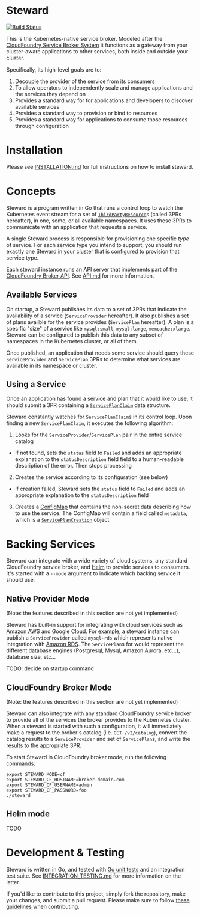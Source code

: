 # Steward

[![Build Status](https://travis-ci.com/deis/steward.svg?token=UQsxfwHAz3NPyVqxkrrp&branch=master)](https://travis-ci.com/deis/steward)

This is the Kubernetes-native service broker. Modeled after the [CloudFoundry Service Broker System][cfbroker]
it functions as a gateway from your cluster-aware applications to other services, both inside and outside your cluster.

Specifically, its high-level goals are to:

1. Decouple the provider of the service from its consumers
2. To allow operators to independently scale and manage applications and the services they depend on
3. Provides a standard way for for applications and developers to discover available services
4. Provides a standard way to provision or bind to resources
5. Provides a standard way for applications to consume those resources through configuration

# Installation

Please see [INSTALLATION.md](./INSTALLATION.md) for full instructions on how to install steward.

# Concepts

Steward is a program written in Go that runs a control loop to watch the Kubernetes event stream
for a set of [`ThirdPartyResource`][3pr]s (called 3PRs hereafter), in one, some, or all available
namespaces. It uses these 3PRs to communicate with an application that requests a service.

A single Steward process is responsible for provisioning one specific _type_ of service. For each
service type you intend to support, you should run exactly one Steward in your cluster that is
configured to provision that service type.

Each steward instance runs an API server that implements part of the [CloudFoundry Broker API](https://docs.cloudfoundry.org/services/api.html). See [API.md](./API.md) for more information.

## Available Services

On startup, a Steward publishes its data to a set of 3PRs that indicate the availability of a
service (`ServiceProvider` hereafter). It also publishes a set of plans availble for the service
provides (`ServicePlan` hereafter).  A plan is a specific "size" of a service like `mysql:small`,
`mysql:large`, `memcache:xlarge`.
Steward can be configured to publish this data to any subset of namespaces in the Kubernetes cluster, or all of them.

Once published, an application that needs some service should query these `ServiceProvider` and
`ServicePlan` 3PRs to determine what services are available in its namespace or cluster.

## Using a Service

Once an application has found a service and plan that it would like to use, it should submit a 3PR containing
a [`ServicePlanClaim`](./DATA_STRUCTURES.md) data structure.

Steward constantly watches for `ServicePlanClaim`s in its control loop. Upon finding a new `ServicePlanClaim`,
it executes the following algorithm:

1. Looks for the `ServiceProvider`/`ServicePlan` pair in the entire service catalog
  - If not found, sets the `status` field to `Failed` and adds an appropriate explanation to the `statusDescription` field
    field to a human-readable description of the error. Then stops processing
2. Creates the service according to its configuration (see below)
  - If creation failed, Steward sets the `status` field to `Failed` and adds an appropriate explanation to the `statusDescription` field
3. Creates a [ConfigMap][configMap] that contains the non-secret data describing how to use the service. The ConfigMap will contain a field called `metadata`, which is a [`ServicePlanCreation`][servicePlanCreation] object

# Backing Services

Steward can integrate with a wide variety of cloud systems, any standard CloudFoundry service broker,
and [Helm](https://github.com/kubernetes/helm) to provide services to consumers. It's started with a `--mode` argument to indicate which backing service it should use.

## Native Provider Mode

(Note: the features described in this section are not yet implemented)

Steward has built-in support for integrating with cloud services such as Amazon AWS and Google Cloud.
For example, a steward instance can publish a `ServiceProvider` called `mysql-rds` which represents
native integration with [Amazon RDS][rds].
The `ServicePlan`s for would represent the different database engines (Postgresql, Mysql, Amazon
Aurora, etc...), database size, etc...

TODO: decide on startup command

## CloudFoundry Broker Mode

(Note: the features described in this section are not yet implemented)

Steward can also integrate with any standard CloudFoundry service broker to provide all of the services
the broker provides to the Kubernetes cluster. When a steward is started with such a configuration,
it will immediately make a request to the broker's catalog (i.e. `GET /v2/catalog`), convert the
catalog results to a `ServiceProvider` and set of `ServicePlan`s, and write the results to the
appropriate 3PR.

To start Steward in CloudFoundry broker mode, run the following commands:

```console
export STEWARD_MODE=cf
export STEWARD_CF_HOSTNAME=broker.domain.com
export STEWARD_CF_USERNAME=admin
export STEWARD_CF_PASSWORD=foo
./steward
```

## Helm mode

TODO

# Development & Testing

Steward is written in Go, and tested with [Go unit tests](https://godoc.org/testing) and an integration test suite. See [INTEGRATION_TESTING.md](./INTEGRATION_TESTING.md) for more information on the latter.

If you'd like to contribute to this project, simply fork the repository, make your changes, and submit a pull request. Please make sure to follow [these guidelines](https://deis.com/docs/workflow/contributing/submitting-a-pull-request/) when contributing.

[cfbroker]: https://docs.cloudfoundry.org/services/overview.html
[3pr]: https://github.com/kubernetes/kubernetes/blob/master/docs/design/extending-api.md
[rds]: https://aws.amazon.com/rds
[configMap]: http://kubernetes.io/docs/user-guide/configmap/
[servicePlanCreation]: ./DATA_STRUCTURES.md#serviceplancreation
